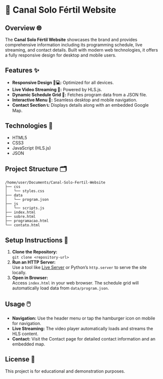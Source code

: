 # 🚜 Canal Solo Fértil Website

## Overview 🌐
The **Canal Solo Fértil Website** showcases the brand and provides comprehensive information including its programming schedule, live streaming, and contact details. Built with modern web technologies, it offers a fully responsive design for desktop and mobile users.

## Features ✨
- **Responsive Design 📱💻:** Optimized for all devices.
- **Live Video Streaming 🎥:** Powered by HLS.js.
- **Dynamic Schedule Grid 📆:** Fetches program data from a JSON file.
- **Interactive Menu 🍔:** Seamless desktop and mobile navigation.
- **Contact Section 📞:** Displays details along with an embedded Google Map.

## Technologies 🔧
- HTML5
- CSS3
- JavaScript (HLS.js)
- JSON

## Project Structure 🗂️
```
/home/user/Documents/Canal-Solo-Fertil-Website
├── css
│   └── styles.css
├── data
│   └── program.json
├── js
│   └── scripts.js
├── index.html
├── sobre.html
├── programacao.html
└── contato.html
```

## Setup Instructions 🚀
1. **Clone the Repository:**  
   `git clone <repository-url>`
2. **Run an HTTP Server:**  
   Use a tool like [Live Server](https://github.com/ritwickdey/vscode-live-server) or Python’s `http.server` to serve the site locally.
3. **Open in Browser:**  
   Access `index.html` in your web browser. The schedule grid will automatically load data from `data/program.json`.

## Usage 🖱️
- **Navigation:** Use the header menu or tap the hamburger icon on mobile for navigation.
- **Live Streaming:** The video player automatically loads and streams the HLS content.
- **Contact:** Visit the Contact page for detailed contact information and an embedded map.

## License 📄
This project is for educational and demonstration purposes.
